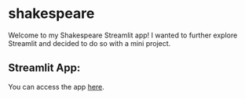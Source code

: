# shakespeare
Welcome to my Shakespeare Streamlit app! I wanted to further explore Streamlit and decided to do so with a mini project.

## Streamlit App:
You can access the app [here](). 
